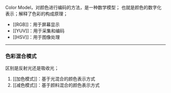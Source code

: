 Color Model，对颜色进行编码的方法，是一种数学模型；
也就是颜色的数字化表示；解释了色彩的构成原理；
- [[RGB]]：用于屏幕显示
- [[YUV]]：用于采集和编码
- [[HSV]]：用于图像处理
***
### 色彩混合模式
区别是反射光还是吸收光；
1. [[加色模式]]：基于光混合的颜色表示方式
2. [[减色模式]]：基于颜料混合的颜色表示方式

